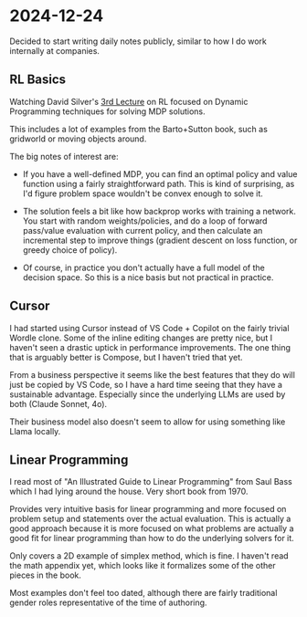 # 2024-12-24

Decided to start writing daily notes publicly, similar to how I do work internally at companies.

## RL Basics

Watching David Silver's [3rd Lecture](https://www.youtube.com/watch?v=Nd1-UUMVfz4) on RL focused on Dynamic Programming techniques for solving MDP solutions.

This includes a lot of examples from the Barto+Sutton book, such as gridworld or moving objects around.

The big notes of interest are:

* If you have a well-defined MDP, you can find an optimal policy and value function using a fairly straightforward path. This is kind of surprising, as I'd figure problem space wouldn't be convex enough to solve it.

* The solution feels a bit like how backprop works with training a network. You start with random weights/policies, and do a loop of forward pass/value evaluation with current policy, and then calculate an incremental step to improve things (gradient descent on loss function, or greedy choice of policy).

* Of course, in practice you don't actually have a full model of the decision space. So this is a nice basis but not practical in practice.


## Cursor 

I had started using Cursor instead of VS Code + Copilot on the fairly trivial Wordle clone. Some of the inline editing changes are pretty nice, but I haven't seen a drastic uptick in performance improvements. The one thing that is arguably better is Compose, but I haven't tried that yet. 

From a business perspective it seems like the best features that they do will just be copied by VS Code, so I have a hard time seeing that they have a sustainable advantage. Especially since the underlying LLMs are used by both (Claude Sonnet, 4o). 

Their business model also doesn't seem to allow for using something like Llama locally.

## Linear Programming

I read most of "An Illustrated Guide to Linear Programming" from Saul Bass which I had lying around the house. Very short book from 1970. 

Provides very intuitive basis for linear programming and more focused on problem setup and statements over the actual evaluation. This is actually a good approach because it is more focused on what problems are actually a good fit for linear programming than how to do the underlying solvers for it.

Only covers a 2D example of simplex method, which is fine. I haven't read the math appendix yet, which looks like it formalizes some of the other pieces in the book.

Most examples don't feel too dated, although there are fairly traditional gender roles representative of the time of authoring.